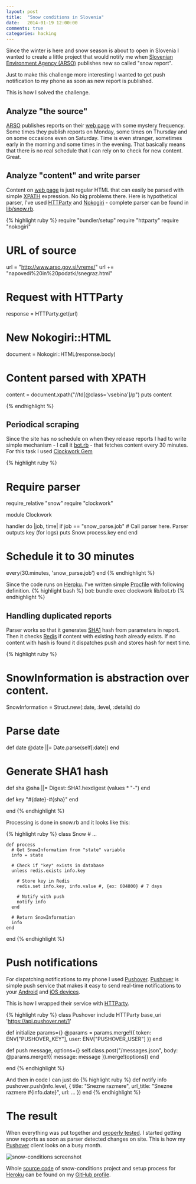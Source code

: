 ```yaml
---
layout: post
title:  "Snow conditions in Slovenia"
date:   2014-01-19 12:00:00
comments: true
categories: hacking
---
```


Since the winter is here and snow season is about to open in Slovenia I wanted to create a little project that would notify me when [Slovenian Environment Agency (ARSO)][arso] publishes new so called "snow report".

Just to make this challenge more interesting I wanted to get push notification to my phone as soon as new report is published.

This is how I solved the challenge.

## Analyze "the source"

[ARSO][arso] publishes reports on their [web page][arso-sneg-raz] with some mystery frequency. Some times they publish reports on Monday, some times on Thursday and on some occasions even on Saturday. Time is even stranger, sometimes early in the morning and some times in the evening. That basically means that there is no real schedule that I can rely on to check for new content. Great.

## Analyze "content" and write parser

Content on [web page][arso-sneg-raz] is just regular HTML that can easily be parsed with simple [XPATH][xpath] expression. No big problems there. Here is hypothetical parser, I've used [HTTParty](httparty) and [Nokogiri](nokogiri) - complete parser can be found in [lib/snow.rb][snow.rb].

{% highlight ruby %}
require "bundler/setup"
require "httparty"
require "nokogiri"

# URL of source
url = "http://www.arso.gov.si/vreme/"
url += "napovedi%20in%20podatki/snegraz.html"

# Request with HTTParty
response = HTTParty.get(url)
# New Nokogiri::HTML
document = Nokogiri::HTML(response.body)

# Content parsed with XPATH
content = document.xpath("//td[@class='vsebina']/p")
puts content

{% endhighlight %}

## Periodical scraping

Since the site has no schedule on when they release reports I had to write simple mechanism - I call it [bot.rb][bot.rb] - that fetches content every 30 minutes. For this task I used [Clockwork Gem](https://github.com/tomykaira/clockwork)

{% highlight ruby %}
# Require parser
require_relative "snow"
require "clockwork"

module Clockwork

  handler do |job, time|
    if job == "snow_parse.job"
      # Call parser here. Parser outputs key (for logs)
      puts Snow.process.key
    end
  end

  # Schedule it to 30 minutes
  every(30.minutes, 'snow_parse.job')
end
{% endhighlight %}

Since the code runs on [Heroku][heroku]. I've written simple [Procfile][heroku-procfile] with following definition.
{% highlight bash %}
bot: bundle exec clockwork lib/bot.rb
{% endhighlight %}

## Handling duplicated reports

Parser works so that it generates [SHA1](http://en.wikipedia.org/wiki/SHA-1) hash from parameters in report. Then it checks [Redis](http://redis.io) if content with existing hash already exists. If no content with hash is found it dispatches push and stores hash for next time.

{% highlight ruby %}
# SnowInformation is abstraction over content.
SnowInformation = Struct.new(:date, :level, :details) do

  # Parse date
  def date
    @date ||= Date.parse(self[:date])
  end

  # Generate SHA1 hash
  def sha
    @sha ||= Digest::SHA1.hexdigest (values * "-")
  end

  def key
    "#{date}-#{sha}"
  end

end
{% endhighlight %}

Processing is done in snow.rb and it looks like this:

{% highlight ruby %}
  class Snow
    # ...

    def process
      # Get SnowInformation from "state" variable
      info = state

      # Check if "key" exists in database
      unless redis.exists info.key

        # Store key in Redis
        redis.set info.key, info.value #, {ex: 604800} # 7 days

        # Notify with push
        notify info
      end

      # Return SnowInformation
      info
    end
  end
{% endhighlight %}

# Push notifications

For dispatching notifications to my phone I used [Pushover](https://pushover.net/). [Pushover](https://pushover.net/) is simple push service that makes it easy to send real-time notifications to your [Android](https://play.google.com/store/apps/details?id=net.superblock.pushover&ts=1390224423) and [iOS devices](https://itunes.apple.com/us/app/pushover-notifications/id506088175?ls=1&mt=8).

This is how I wrapped their service with [HTTParty][httparty].

{% highlight ruby %}
class Pushover
  include HTTParty
  base_uri 'https://api.pushover.net/1'

  def initialize params={}
    @params = params.merge!({
      token: ENV["PUSHOVER_KEY"],
      user: ENV["PUSHOVER_USER"]
    })
  end

  def push message, options={}
    self.class.post("/messages.json", body: @params.merge!({
      message: message
    }).merge!(options))
  end

end
{% endhighlight %}

And then in code I can just do
{% highlight ruby %}
def notify info
  pushover.push(info.level, {
    title: "Snezne razmere",
    url_title: "Snezne razmere #{info.date}",
    url: ...
  })
end
{% endhighlight %}

# The result

When everything was put together and [properly tested](https://github.com/otobrglez/snow-conditions/tree/master/spec). I started getting snow reports as soon as parser detected changes on site. This is how my [Pushover](https://pushover.net/) client looks on a busy month.

![snow-conditions screenshot](https://photos-5.dropbox.com/t/0/AAAoY1C_pJOivd514c0fe_nCeNk3X1863EiosumpAA2J7Q/12/697441/png/1024x768/3/1390230000/0/2/snow-conditions.png/CtU659fhKGR2aZ3aS5G3L9nPdkpeq81dv8iR1UQ44ew)

Whole [source code](https://github.com/otobrglez/snow-conditions) of snow-conditions project and setup process for [Heroku](https://heroku.com) can be found on my [GitHub profile](https://github.com/otobrglez).


[arso]: http://arso.gov.si
[arso-sneg-raz]: http://www.arso.gov.si/vreme/napovedi%20in%20podatki/snegraz.html
[xpath]: http://www.w3schools.com/xpath/
[httparty]: https://github.com/jnunemaker/httparty
[nokogiri]: http://nokogiri.org/
[bot.rb]: https://github.com/otobrglez/snow-conditions/blob/master/lib/bot.rb
[snow.rb]: https://github.com/otobrglez/snow-conditions/blob/master/lib/snow.rb
[heroku]: https://heroku.com
[heroku-procfile]: https://devcenter.heroku.com/articles/procfile
